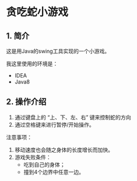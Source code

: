# 贪吃蛇小游戏

## 1. 简介

这是用Java的swing工具实现的一个小游戏。

我这里使用的环境是：

- IDEA
- Java8

## 2. 操作介绍

1. 通过键盘上的 “上、下、左、右” 键来控制蛇的方向
2. 通过空格键来进行暂停/开始操作。

注意事项：

1. 移动速度也会随之身体的长度增长而加快。
2. 游戏失败条件：
   - 吃到自己的身体；
   - 撞到4个边界中任意一边。
